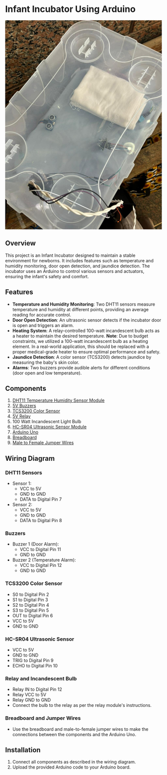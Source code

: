 # Infant Incubator Using Arduino
![Infant Incubator](Image/Incubator.jpeg)

## Overview

This project is an Infant Incubator designed to maintain a stable environment for newborns. It includes features such as temperature and humidity monitoring, door open detection, and jaundice detection. The incubator uses an Arduino to control various sensors and actuators, ensuring the infant's safety and comfort.

## Features

- **Temperature and Humidity Monitoring**: Two DHT11 sensors measure temperature and humidity at different points, providing an average reading for accurate control.
- **Door Open Detection**: An ultrasonic sensor detects if the incubator door is open and triggers an alarm.
- **Heating System**: A relay-controlled 100-watt incandescent bulb acts as a heater to maintain the desired temperature. **Note**: Due to budget constraints, we utilized a 100-watt incandescent bulb as a heating element. In a real-world application, this should be replaced with a proper medical-grade heater to ensure optimal performance and safety.
- **Jaundice Detection**: A color sensor (TCS3200) detects jaundice by measuring the baby's skin color.
- **Alarms**: Two buzzers provide audible alerts for different conditions (door open and low temperature).

## Components

1. [DHT11 Temperature Humidity Sensor Module](https://store.fut-electronics.com/collections/temperature-humidity/products/temperature-amp-humidity-sensor-module)
2. [5V Buzzers](https://store.fut-electronics.com/products/buzzer-5v)
3. [TCS3200 Color Sensor](https://free-electronic.com/product/color-sensor-module-tcs3200-tcs230/)
4. [5V Relay](https://www.ram-e-shop.com/ar/shop/kit-sla-30a-1relay-1-output-relay-30a-module-works-on-5v-signal-sku-sla30-7643)
5. 100 Watt Incandescent Light Bulb
6. [HC-SR04 Ultrasonic Sensor Module](https://store.fut-electronics.com/products/ultrasonic-sensor-module)
7. [Arduino Uno](https://store.fut-electronics.com/collections/arduino-boards/products/uno-r3-clone)
8. [Breadboard](https://store.fut-electronics.com/collections/boards/products/breadboard-840-pin)
9. [Male to Female Jumper Wires](https://store.fut-electronics.com/products/male-female-jumper-wire-400-mm)

## Wiring Diagram

### DHT11 Sensors
- Sensor 1: 
  - VCC to 5V
  - GND to GND
  - DATA to Digital Pin 7
- Sensor 2:
  - VCC to 5V
  - GND to GND
  - DATA to Digital Pin 8

### Buzzers
- Buzzer 1 (Door Alarm):
  - VCC to Digital Pin 11
  - GND to GND
- Buzzer 2 (Temperature Alarm):
  - VCC to Digital Pin 12
  - GND to GND

### TCS3200 Color Sensor
- S0 to Digital Pin 2
- S1 to Digital Pin 3
- S2 to Digital Pin 4
- S3 to Digital Pin 5
- OUT to Digital Pin 6
- VCC to 5V
- GND to GND

### HC-SR04 Ultrasonic Sensor
- VCC to 5V
- GND to GND
- TRIG to Digital Pin 9
- ECHO to Digital Pin 10

### Relay and Incandescent Bulb
- Relay IN to Digital Pin 12
- Relay VCC to 5V
- Relay GND to GND
- Connect the bulb to the relay as per the relay module's instructions.

### Breadboard and Jumper Wires
- Use the breadboard and male-to-female jumper wires to make the connections between the components and the Arduino Uno.

## Installation

1. Connect all components as described in the wiring diagram.
2. Upload the provided Arduino code to your Arduino board.
